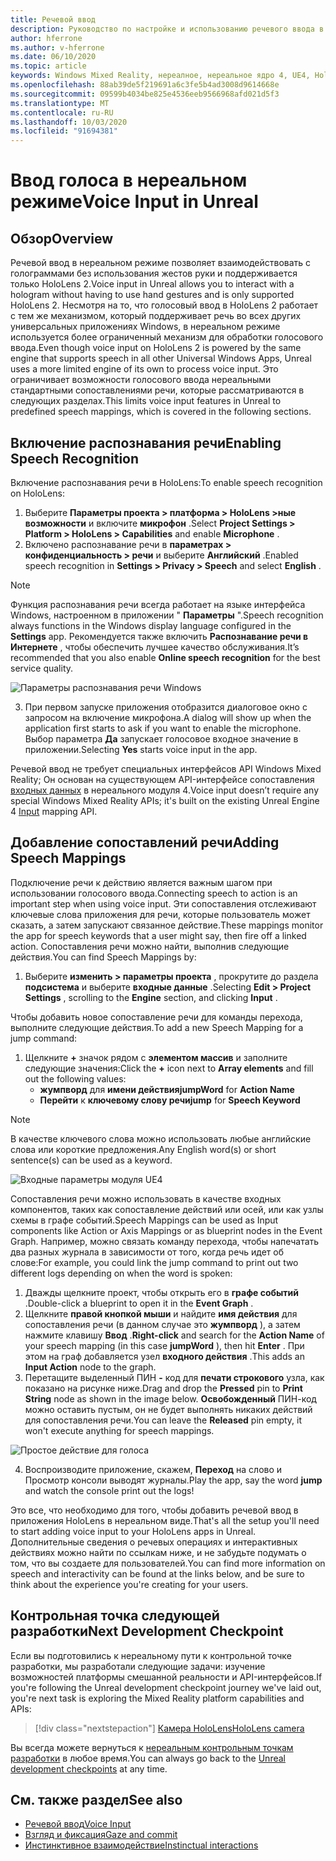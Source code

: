 ```yaml
---
title: Речевой ввод
description: Руководство по настройке и использованию речевого ввода в HoloLens 2 и нереальном подсистеме
author: hferrone
ms.author: v-hferrone
ms.date: 06/10/2020
ms.topic: article
keywords: Windows Mixed Reality, нереалное, нереальное ядро 4, UE4, HoloLens 2, голосовая передача, голосовая передача, распознавание речи, Смешанная реальность, разработка, функции, документация, руководства, голограммы, Разработка игр
ms.openlocfilehash: 88ab39de5f219691a6c3fe5b4ad3008d9614668e
ms.sourcegitcommit: 09599b4034be825e4536eeb9566968afd021d5f3
ms.translationtype: MT
ms.contentlocale: ru-RU
ms.lasthandoff: 10/03/2020
ms.locfileid: "91694381"
---
```

# <a name="voice-input-in-unreal"></a><span data-ttu-id="7036c-104">Ввод голоса в нереальном режиме</span><span class="sxs-lookup"><span data-stu-id="7036c-104">Voice Input in Unreal</span></span>

## <a name="overview"></a><span data-ttu-id="7036c-105">Обзор</span><span class="sxs-lookup"><span data-stu-id="7036c-105">Overview</span></span>
<span data-ttu-id="7036c-106">Речевой ввод в нереальном режиме позволяет взаимодействовать с голограммами без использования жестов руки и поддерживается только HoloLens 2.</span><span class="sxs-lookup"><span data-stu-id="7036c-106">Voice input in Unreal allows you to interact with a hologram without having to use hand gestures and is only supported HoloLens 2.</span></span> <span data-ttu-id="7036c-107">Несмотря на то, что голосовый ввод в HoloLens 2 работает с тем же механизмом, который поддерживает речь во всех других универсальных приложениях Windows, в нереальном режиме используется более ограниченный механизм для обработки голосового ввода.</span><span class="sxs-lookup"><span data-stu-id="7036c-107">Even though voice input on HoloLens 2 is powered by the same engine that supports speech in all other Universal Windows Apps, Unreal uses a more limited engine of its own to process voice input.</span></span> <span data-ttu-id="7036c-108">Это ограничивает возможности голосового ввода нереальными стандартными сопоставлениями речи, которые рассматриваются в следующих разделах.</span><span class="sxs-lookup"><span data-stu-id="7036c-108">This limits voice input features in Unreal to predefined speech mappings, which is covered in the following sections.</span></span> 

## <a name="enabling-speech-recognition"></a><span data-ttu-id="7036c-109">Включение распознавания речи</span><span class="sxs-lookup"><span data-stu-id="7036c-109">Enabling Speech Recognition</span></span>

<span data-ttu-id="7036c-110">Включение распознавания речи в HoloLens:</span><span class="sxs-lookup"><span data-stu-id="7036c-110">To enable speech recognition on HoloLens:</span></span>
1. <span data-ttu-id="7036c-111">Выберите **Параметры проекта > платформа > HoloLens >ные возможности** и включите **микрофон** .</span><span class="sxs-lookup"><span data-stu-id="7036c-111">Select **Project Settings > Platform > HoloLens > Capabilities** and enable **Microphone** .</span></span> 
2. <span data-ttu-id="7036c-112">Включено распознавание речи в **параметрах > конфиденциальность > речи** и выберите **Английский** .</span><span class="sxs-lookup"><span data-stu-id="7036c-112">Enabled speech recognition in **Settings > Privacy > Speech** and select **English** .</span></span>

> [!NOTE]
> <span data-ttu-id="7036c-113">Функция распознавания речи всегда работает на языке интерфейса Windows, настроенном в приложении " **Параметры** ".</span><span class="sxs-lookup"><span data-stu-id="7036c-113">Speech recognition always functions in the Windows display language configured in the **Settings** app.</span></span> <span data-ttu-id="7036c-114">Рекомендуется также включить **Распознавание речи в Интернете** , чтобы обеспечить лучшее качество обслуживания.</span><span class="sxs-lookup"><span data-stu-id="7036c-114">It’s recommended that you also enable **Online speech recognition** for the best service quality.</span></span>

![Параметры распознавания речи Windows](images/unreal/speech-recognition-settings.png)

3. <span data-ttu-id="7036c-116">При первом запуске приложения отобразится диалоговое окно с запросом на включение микрофона.</span><span class="sxs-lookup"><span data-stu-id="7036c-116">A dialog will show up when the application first starts to ask if you want to enable the microphone.</span></span> <span data-ttu-id="7036c-117">Выбор параметра **Да** запускает голосовое входное значение в приложении.</span><span class="sxs-lookup"><span data-stu-id="7036c-117">Selecting **Yes** starts voice input in the app.</span></span>

<span data-ttu-id="7036c-118">Речевой ввод не требует специальных интерфейсов API Windows Mixed Reality; Он основан на существующем API-интерфейсе сопоставления [входных данных](https://docs.unrealengine.com/Gameplay/Input/index.html) в нереального модуля 4.</span><span class="sxs-lookup"><span data-stu-id="7036c-118">Voice input doesn’t require any special Windows Mixed Reality APIs; it's built on the existing Unreal Engine 4 [Input](https://docs.unrealengine.com/Gameplay/Input/index.html) mapping API.</span></span> 

## <a name="adding-speech-mappings"></a><span data-ttu-id="7036c-119">Добавление сопоставлений речи</span><span class="sxs-lookup"><span data-stu-id="7036c-119">Adding Speech Mappings</span></span>
<span data-ttu-id="7036c-120">Подключение речи к действию является важным шагом при использовании голосового ввода.</span><span class="sxs-lookup"><span data-stu-id="7036c-120">Connecting speech to action is an important step when using voice input.</span></span> <span data-ttu-id="7036c-121">Эти сопоставления отслеживают ключевые слова приложения для речи, которые пользователь может сказать, а затем запускают связанное действие.</span><span class="sxs-lookup"><span data-stu-id="7036c-121">These mappings monitor the app for speech keywords that a user might say, then fire off a linked action.</span></span> <span data-ttu-id="7036c-122">Сопоставления речи можно найти, выполнив следующие действия.</span><span class="sxs-lookup"><span data-stu-id="7036c-122">You can find Speech Mappings by:</span></span>
1. <span data-ttu-id="7036c-123">Выберите **изменить > параметры проекта** , прокрутите до раздела **подсистема** и выберите **входные данные** .</span><span class="sxs-lookup"><span data-stu-id="7036c-123">Selecting **Edit > Project Settings** , scrolling to the **Engine** section, and clicking **Input** .</span></span>

<span data-ttu-id="7036c-124">Чтобы добавить новое сопоставление речи для команды перехода, выполните следующие действия.</span><span class="sxs-lookup"><span data-stu-id="7036c-124">To add a new Speech Mapping for a jump command:</span></span>
1. <span data-ttu-id="7036c-125">Щелкните **+** значок рядом с **элементом массив** и заполните следующие значения:</span><span class="sxs-lookup"><span data-stu-id="7036c-125">Click the **+** icon next to **Array elements** and fill out the following values:</span></span>
    * <span data-ttu-id="7036c-126">**жумпворд** для **имени действия**</span><span class="sxs-lookup"><span data-stu-id="7036c-126">**jumpWord** for **Action Name**</span></span>
    * <span data-ttu-id="7036c-127">**Перейти** к **ключевому слову речи**</span><span class="sxs-lookup"><span data-stu-id="7036c-127">**jump** for **Speech Keyword**</span></span>

> [!NOTE]
> <span data-ttu-id="7036c-128">В качестве ключевого слова можно использовать любые английские слова или короткие предложения.</span><span class="sxs-lookup"><span data-stu-id="7036c-128">Any English word(s) or short sentence(s) can be used as a keyword.</span></span> 

![Входные параметры модуля UE4](images/unreal/engine-input.png)

<span data-ttu-id="7036c-130">Сопоставления речи можно использовать в качестве входных компонентов, таких как сопоставление действий или осей, или как узлы схемы в графе событий.</span><span class="sxs-lookup"><span data-stu-id="7036c-130">Speech Mappings can be used as Input components like Action or Axis Mappings or as blueprint nodes in the Event Graph.</span></span> <span data-ttu-id="7036c-131">Например, можно связать команду перехода, чтобы напечатать два разных журнала в зависимости от того, когда речь идет об слове:</span><span class="sxs-lookup"><span data-stu-id="7036c-131">For example, you could link the jump command to print out two different logs depending on when the word is spoken:</span></span>

1. <span data-ttu-id="7036c-132">Дважды щелкните проект, чтобы открыть его в **графе событий** .</span><span class="sxs-lookup"><span data-stu-id="7036c-132">Double-click a blueprint to open it in the **Event Graph** .</span></span>
2. <span data-ttu-id="7036c-133">Щелкните **правой кнопкой мыши** и найдите **имя действия** для сопоставления речи (в данном случае это **жумпворд** ), а затем нажмите клавишу **Ввод** .</span><span class="sxs-lookup"><span data-stu-id="7036c-133">**Right-click** and search for the **Action Name** of your speech mapping (in this case **jumpWord** ), then hit **Enter** .</span></span> <span data-ttu-id="7036c-134">При этом на граф добавляется узел **входного действия** .</span><span class="sxs-lookup"><span data-stu-id="7036c-134">This adds an **Input Action** node to the graph.</span></span>
3. <span data-ttu-id="7036c-135">Перетащите выделенный ПИН **-** код для **печати строкового** узла, как показано на рисунке ниже.</span><span class="sxs-lookup"><span data-stu-id="7036c-135">Drag and drop the **Pressed** pin to **Print String** node as shown in the image below.</span></span> <span data-ttu-id="7036c-136">**Освобожденный** ПИН-код можно оставить пустым, он не будет выполнять никаких действий для сопоставления речи.</span><span class="sxs-lookup"><span data-stu-id="7036c-136">You can leave the **Released** pin empty, it won't execute anything for speech mappings.</span></span>
 
![Простое действие для голоса](images/unreal/voice-input-img-03.png)

4. <span data-ttu-id="7036c-138">Воспроизводите приложение, скажем, **Переход** на слово и Просмотр консоли выводят журналы.</span><span class="sxs-lookup"><span data-stu-id="7036c-138">Play the app, say the word **jump** and watch the console print out the logs!</span></span>

<span data-ttu-id="7036c-139">Это все, что необходимо для того, чтобы добавить речевой ввод в приложения HoloLens в нереальном виде.</span><span class="sxs-lookup"><span data-stu-id="7036c-139">That's all the setup you'll need to start adding voice input to your HoloLens apps in Unreal.</span></span> <span data-ttu-id="7036c-140">Дополнительные сведения о речевых операциях и интерактивных действиях можно найти по ссылкам ниже, и не забудьте подумать о том, что вы создаете для пользователей.</span><span class="sxs-lookup"><span data-stu-id="7036c-140">You can find more information on speech and interactivity can be found at the links below, and be sure to think about the experience you're creating for your users.</span></span>

## <a name="next-development-checkpoint"></a><span data-ttu-id="7036c-141">Контрольная точка следующей разработки</span><span class="sxs-lookup"><span data-stu-id="7036c-141">Next Development Checkpoint</span></span>

<span data-ttu-id="7036c-142">Если вы подготовились к нереальному пути к контрольной точке разработки, мы разработали следующие задачи: изучение возможностей платформы смешанной реальности и API-интерфейсов.</span><span class="sxs-lookup"><span data-stu-id="7036c-142">If you're following the Unreal development checkpoint journey we've laid out, you're next task is exploring the Mixed Reality platform capabilities and APIs:</span></span> 

> [!div class="nextstepaction"]
> [<span data-ttu-id="7036c-143">Камера HoloLens</span><span class="sxs-lookup"><span data-stu-id="7036c-143">HoloLens camera</span></span>](unreal-hololens-camera.md)

<span data-ttu-id="7036c-144">Вы всегда можете вернуться к [нереальным контрольным точкам разработки](unreal-development-overview.md#2-core-building-blocks) в любое время.</span><span class="sxs-lookup"><span data-stu-id="7036c-144">You can always go back to the [Unreal development checkpoints](unreal-development-overview.md#2-core-building-blocks) at any time.</span></span>

## <a name="see-also"></a><span data-ttu-id="7036c-145">См. также раздел</span><span class="sxs-lookup"><span data-stu-id="7036c-145">See also</span></span>
* [<span data-ttu-id="7036c-146">Речевой ввод</span><span class="sxs-lookup"><span data-stu-id="7036c-146">Voice Input</span></span>](../../design/voice-input.md)
* [<span data-ttu-id="7036c-147">Взгляд и фиксация</span><span class="sxs-lookup"><span data-stu-id="7036c-147">Gaze and commit</span></span>](../../design/gaze-and-commit.md)
* [<span data-ttu-id="7036c-148">Инстинктивное взаимодействие</span><span class="sxs-lookup"><span data-stu-id="7036c-148">Instinctual interactions</span></span>](../../design/interaction-fundamentals.md)


